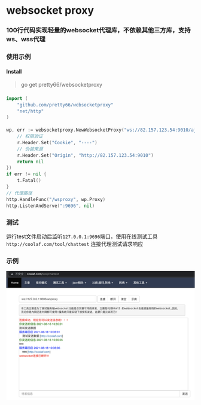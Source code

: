 # websocket proxy

### 100行代码实现轻量的websocket代理库，不依赖其他三方库，支持ws、wss代理

### 使用示例

#### Install
> go get pretty66/websocketproxy


#### 
```go
import (
    "github.com/pretty66/websocketproxy"
    "net/http"
)

wp, err := websocketproxy.NewWebsocketProxy("ws://82.157.123.54:9010/ajaxchattest", func(r *http.Request) error {
    // 权限验证
    r.Header.Set("Cookie", "----")
    // 伪装来源
    r.Header.Set("Origin", "http://82.157.123.54:9010")
    return nil
})
if err != nil {
    t.Fatal()
}
// 代理路径
http.HandleFunc("/wsproxy", wp.Proxy)
http.ListenAndServe(":9696", nil)
```

### 测试
运行test文件启动后监听`127.0.0.1:9696`端口，使用在线测试工具`http://coolaf.com/tool/chattest` 连接代理测试请求响应

### 示例
![示例](ws_test.png)